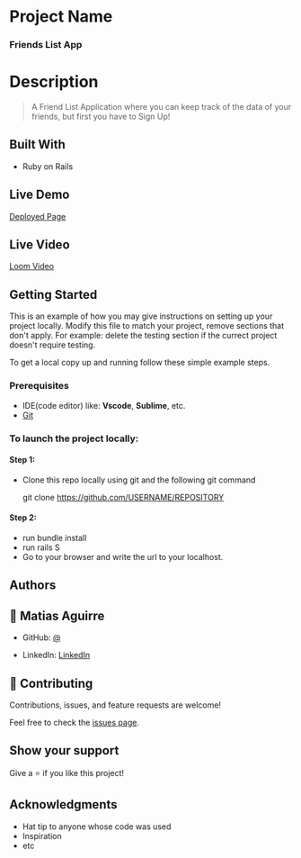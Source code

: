 # Project Name

### Friends List App 

# Description

>  A Friend List Application where you can keep track of the data of your friends, but first you have to Sign Up!

## Built With

- Ruby on Rails

## Live Demo

[Deployed Page](https://friendslistapp9.herokuapp.com/)

## Live Video

[Loom Video](https://www.youtube.com/watch?v=dQw4w9WgXcQ&ab_channel=RickAstley)

## Getting Started

This is an example of how you may give instructions on setting up your project locally. Modify this file to match your project, remove sections that don't apply. For example: delete the testing section if the currect project doesn't require testing.

To get a local copy up and running follow these simple example steps.

### Prerequisites
 - IDE(code editor) like: **Vscode**, **Sublime**, etc.  
 - [Git](https://www.linode.com/docs/guides/how-to-install-git-on-linux-mac-and-windows/)


### To launch the project locally:

#### Step 1:
- Clone this repo locally using git and the following git command

  git clone https://github.com/USERNAME/REPOSITORY

#### Step 2:

- run  bundle install
- run rails S
- Go to your browser and write the url to your localhost.

## Authors


## 👤 Matias Aguirre

- GitHub: [@](https://github.com/LokurasRlz)

- LinkedIn: [LinkedIn](https://www.linkedin.com/in/)

## 🤝 Contributing

Contributions, issues, and feature requests are welcome!

Feel free to check the [issues page](../../issues/).

## Show your support

Give a ⭐️ if you like this project!

## Acknowledgments

- Hat tip to anyone whose code was used
- Inspiration
- etc
